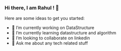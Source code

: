 ### Hi there, I am Rahul ! 👋

Here are some ideas to get you started:

- 🔭 I’m currently working on DataStructure
- 🌱 I’m currently learning datastructure and algorithm
- 👯 I’m looking to collaborate on linkedin
- 💬 Ask me about any tech related stuff
